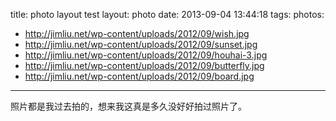 title: photo layout test
layout: photo
date: 2013-09-04 13:44:18
tags:
photos: 
- http://jimliu.net/wp-content/uploads/2012/09/wish.jpg
- http://jimliu.net/wp-content/uploads/2012/09/sunset.jpg
- http://jimliu.net/wp-content/uploads/2012/09/houhai-3.jpg
- http://jimliu.net/wp-content/uploads/2012/09/butterfly.jpg
- http://jimliu.net/wp-content/uploads/2012/09/board.jpg
---

照片都是我过去拍的，想来我这真是多久没好好拍过照片了。